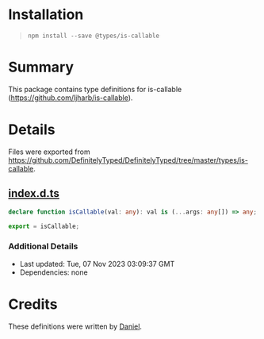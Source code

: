 # Installation
> `npm install --save @types/is-callable`

# Summary
This package contains type definitions for is-callable (https://github.com/ljharb/is-callable).

# Details
Files were exported from https://github.com/DefinitelyTyped/DefinitelyTyped/tree/master/types/is-callable.
## [index.d.ts](https://github.com/DefinitelyTyped/DefinitelyTyped/tree/master/types/is-callable/index.d.ts)
````ts
declare function isCallable(val: any): val is (...args: any[]) => any;

export = isCallable;

````

### Additional Details
 * Last updated: Tue, 07 Nov 2023 03:09:37 GMT
 * Dependencies: none

# Credits
These definitions were written by [Daniel](https://github.com/nieltg).
